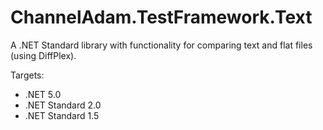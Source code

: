# ChannelAdam.TestFramework.Text

A .NET Standard library with functionality for comparing text and flat files (using DiffPlex).

Targets:

- .NET 5.0
- .NET Standard 2.0
- .NET Standard 1.5
